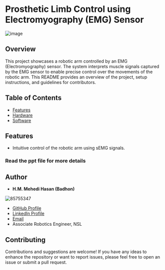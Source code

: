 
# Prosthetic Limb Control using Electromyography (EMG) Sensor
![image](https://github.com/hm-badhon/Prosthetic-Limb-Control-using-Electromyography-EMG-Sensor/assets/85755347/039e981f-9bc9-47b5-b6ef-b238b192ef17)


## Overview

This project showcases a robotic arm controlled by an EMG (Electromyography) sensor. The system interprets muscle signals captured by the EMG sensor to enable precise control over the movements of the robotic arm. This README provides an overview of the project, setup instructions, and guidelines for contributors.

## Table of Contents

- [Features](#features)
- [Hardware](#hardware)
- [Software](#software)

## Features

- Intuitive control of the robotic arm using sEMG signals.

### Read the ppt file for more details


## Author

- **H.M. Mehedi Hasan (Badhon)**

![85755347](https://github.com/hm-badhon/Natural_Language_Processing_NLP_with_hmb/assets/85755347/1c4c9b08-71fe-463d-8117-cc2b23acb3d9)

  - [GitHub Profile](https://github.com/hm-badhon)
  - [LinkedIn Profile](https://bd.linkedin.com/in/h-m-mehedi-hasan-575563159)
  - [Email](mailto:h.m.badhoneee@gmail.com)
  - Associate Robotics Engineer, NSL
    
## Contributing

Contributions and suggestions are welcome! If you have any ideas to enhance the repository or want to report issues, please feel free to open an issue or submit a pull request.
